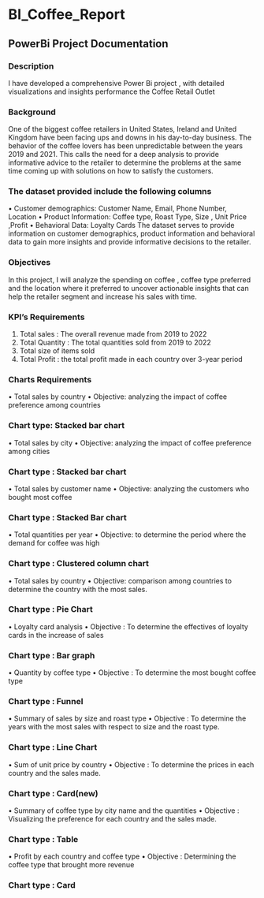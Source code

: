 # BI_Coffee_Report
## PowerBi Project Documentation
### Description 
I have developed a comprehensive Power Bi  project , with detailed visualizations and insights performance the Coffee Retail Outlet
### Background
One of the biggest coffee retailers in United States, Ireland and United Kingdom have been facing ups and downs in his day-to-day business. The behavior of the coffee lovers has been unpredictable between the years 2019 and 2021. This calls the need for a deep analysis to provide  informative advice to the retailer to determine the problems at the same time coming up with solutions on how to satisfy the customers.
### The dataset provided include the following columns
•	Customer demographics: Customer Name, Email, Phone Number, Location
•	Product Information: Coffee type, Roast Type, Size , Unit Price ,Profit
•	Behavioral Data: Loyalty Cards
The dataset serves to provide information on customer demographics, product information and behavioral data to gain more insights and provide informative decisions to the retailer.
### Objectives
In this project, I will analyze the spending on coffee , coffee type preferred and the location where it preferred to uncover actionable insights that can help the retailer segment and increase his sales with time.
### KPI’s Requirements
1.	Total sales : The overall revenue made from 2019 to 2022
2.	Total Quantity : The total quantities sold from 2019 to 2022
3.	Total size of items sold
4.	Total Profit : the total profit made in each country over 3-year period
### Charts Requirements
•	Total sales by country
•	Objective: analyzing the impact of coffee preference among countries
### Chart type: Stacked bar chart 
•	Total sales by city
•	Objective: analyzing the impact of coffee preference among cities
### Chart type : Stacked bar chart
•	Total sales by customer name
•	Objective: analyzing the customers who bought most coffee 
### Chart type : Stacked Bar chart 
•	Total quantities per year
•	Objective: to determine the period where the demand for coffee was high 
### Chart type : Clustered column chart
•	Total sales by country
•	Objective: comparison among countries to determine the country with the most sales.
### Chart type : Pie Chart
•	Loyalty card analysis
•	Objective : To determine the effectives of loyalty cards in the increase of sales 
### Chart type : Bar graph
•	Quantity by coffee type
•	Objective : To determine the most bought coffee type
### Chart type : Funnel
•	Summary of sales by size and  roast type
•	Objective : To determine the years with the most sales with respect to size and the roast type.
### Chart type : Line Chart
•	Sum of unit price by country
•	Objective : To determine the prices in each country and the sales made.
### Chart type : Card(new)
•	Summary of coffee type by city name and the quantities
•	Objective : Visualizing the preference for each country and the sales made.
### Chart type : Table 
•	Profit by each country and coffee type
•	Objective : Determining the coffee type that brought more revenue 
### Chart type : Card 







